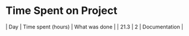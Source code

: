 # Time Spent on Project
| Day     | Time spent (hours) | What was done   |
| 21.3    | 2                  | Documentation   |
